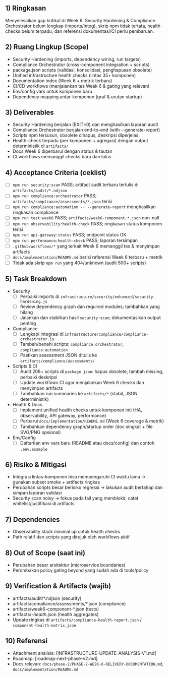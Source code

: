 ## 1) Ringkasan
Menyelesaikan gap kritikal di Week 6: Security Hardening & Compliance Orchestrator belum lengkap (imports/integ), skrip npm tidak tertata, health checks belum terpadu, dan referensi dokumentasi/CI perlu pembaruan.

## 2) Ruang Lingkup (Scope)
- Security Hardening (imports, dependency wiring, run targets)
- Compliance Orchestrator (cross-component integration + scripts)
- package.json scripts (validasi, konsolidasi, penghapusan obsolete)
- Unified infrastructure health checks (lintas 35+ komponen)
- Documentation index (Week 6 + metrik terbaru)
- CI/CD workflows (menjalankan tes Week 6 & gating yang relevan)
- Env/config vars untuk komponen baru
- Dependency mapping antar-komponen (graf & urutan startup)

## 3) Deliverables
- Security Hardening berjalan (EXIT=0) dan menghasilkan laporan audit
- Compliance Orchestrator berjalan end-to-end (with --generate-report)
- Scripts npm tersusun, obsolete dihapus, deskripsi diperjelas
- Health-check terpadu (per komponen + agregasi) dengan output deterministik di `artifacts/`
- Docs Week 6 diperbarui dengan status & tautan
- CI workflows memanggil checks baru dan lulus

## 4) Acceptance Criteria (ceklist)
- [ ] `npm run security:scan` PASS; artifact audit terbaru tertulis di `artifacts/audit/*.ndjson`
- [ ] `npm run compliance:orchestrator` PASS; `artifacts/compliance/assessments/*.json` terisi
- [ ] `npm run compliance:automation -- --generate-report` menghasilkan ringkasan compliance
- [ ] `npm run test:week6` PASS; `artifacts/week6-component-*.json` non-null
- [ ] `npm run observability:health-check` PASS; ringkasan status komponen terisi
- [ ] `npm run api-gateway:status` PASS; endpoint status OK
- [ ] `npm run performance:health-check` PASS; laporan tersimpan
- [ ] `.github/workflows/*` yang terkait Week 6 memanggil tes & menyimpan artifacts
- [ ] `docs/implementation/README.md` berisi referensi Week 6 terbaru + metrik
- [ ] Tidak ada skrip `npm run` yang 404/unknown (audit 500+ scripts)

## 5) Task Breakdown
- Security
  - [ ] Perbaiki imports di `infrastructure/security/enhanced/security-hardening.js`
  - [ ] Review dependency graph dan required modules; tambahkan yang hilang
  - [ ] Jalankan dan stabilkan hasil `security:scan`; dokumentasikan output penting
- Compliance
  - [ ] Lengkapi integrasi di `infrastructure/compliance/compliance-orchestrator.js`
  - [ ] Tambah/benahi scripts: `compliance:orchestrator`, `compliance:automation`
  - [ ] Pastikan assessment JSON ditulis ke `artifacts/compliance/assessments/`
- Scripts & CI
  - [ ] Audit 206+ scripts di `package.json`: hapus obsolete, tambah missing, perbaiki deskripsi
  - [ ] Update workflows CI agar menjalankan Week 6 checks dan menyimpan artifacts
  - [ ] Tambahkan run summaries ke `artifacts/*` (stabil, JSON deterministik)
- Health & Docs
  - [ ] Implement unified health checks untuk komponen inti (HA, observability, API gateway, performance)
  - [ ] Perbarui `docs/implementation/README.md` (Week 6 coverage & metrik)
  - [ ] Tambahkan dependency graph/startup order (doc singkat + file SVG/PNG opsional)
- Env/Config
  - [ ] Daftarkan env vars baru (README atau docs/config) dan contoh `.env.example`

## 6) Risiko & Mitigasi
- Integrasi lintas-komponen bisa mempengaruhi CI waktu lama → gunakan subset smoke + artifacts ringkas
- Perubahan scripts besar berisiko regressi → lakukan audit bertahap dan simpan laporan validasi
- Security scan noisy → fokus pada fail yang memblokir, catat whitelist/justifikasi di artifacts

## 7) Dependencies
- Observability stack minimal up untuk health checks
- Path relatif dan scripts yang dirujuk oleh workflows aktif

## 8) Out of Scope (saat ini)
- Perubahan besar arsitektur (microservice boundaries)
- Perombakan policy gating beyond yang sudah ada di tools/policy

## 9) Verification & Artifacts (wajib)
- artifacts/audit/*.ndjson (security)
- artifacts/compliance/assessments/*.json (compliance)
- artifacts/week6-component-*.json (tests)
- artifacts/*-health*.json (health aggregates)
- Update ringkas di `artifacts/compliance-health-report.json` / `component-health-matrix.json`

## 10) Referensi
- Attachment analisis: [INFRASTRUCTURE-UPDATE-ANALYSIS-V1.md]
- Roadmap: [roadmap-next-phase-v2.md]
- Docs relevan: `docs/phase-2/PHASE-2-WEEK-6-DELIVERY-DOCUMENTATION.md`, `docs/implementation/README.md`
